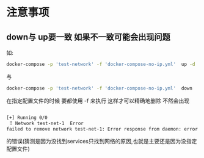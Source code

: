 # 注意事项


## down与 up要一致 如果不一致可能会出现问题
如:
```bash
docker-compose -p 'test-network' -f 'docker-compose-no-ip.yml'  up -d
```

与
```bash
docker-compose -p 'test-network' -f 'docker-compose-no-ip.yml'  down
```
在指定配置文件的时候 要都使用 -f 来执行 这样才可以精确地删除
不然会出现
```bash

[+] Running 0/0
 ⠿ Network test-net-1  Error                                                                                            0.0s
failed to remove network test-net-1: Error response from daemon: error while removing network: network test-net-1 id 5ff8ead1932dfa93628f9552b286294fc2b1d6d4abb857c6bb3e193805d65e1b has active endpoints

```
的错误(猜测是因为没找到services只找到网络的原因,也就是主要还是因为没指定配置文件)
